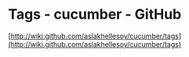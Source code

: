 <!--
id: 130824784
link: http://tumblr.atmos.org/post/130824784/tags-cucumber-github
slug: tags-cucumber-github
date: Fri Jun 26 2009 14:11:42 GMT-0700 (PDT)
publish: 2009-06-026
tags: 
title: Tags - cucumber - GitHub
-->


Tags - cucumber - GitHub
========================

[http://wiki.github.com/aslakhellesoy/cucumber/tags](http://wiki.github.com/aslakhellesoy/cucumber/tags)

